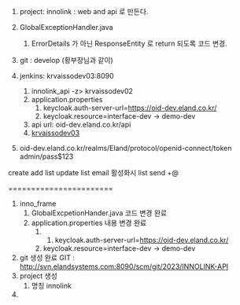 1. project: innolink : web and api 로 만든다. 
2. GlobalExceptionHandler.java
	1. ErrorDetails 가 아닌 ResponseEntity 로 return 되도록 코드 변경.
3. git : develop (황부장님과 같이)
4. jenkins: krvaissodev03:8090
	1. innolink_api -z> krvaissodev02
	2. application.properties
		1. keycloak.auth-server-url=https://oid-dev.eland.co.kr/
		2. keycloak.resource=interface-dev -> demo-dev
	4. api url: oid-dev.eland.co.kr/api
	5. [krvaissodev03](http://krvaissodev03:8090/)

5. oid-dev.eland.co.kr/realms/Eland/protocol/openid-connect/token
admin/pass$123

create add list
update list
email 활성화시 list send
+@

=======================
1. inno_frame
	1. GlobalExcpetionHander.java 코드 변경 완료
	2. application.properties 내용 변경 완료
		1. 1. keycloak.auth-server-url=https://oid-dev.eland.co.kr/
		2. keycloak.resource=interface-dev -> demo-dev
2. git 생성 완료 GIT : http://svn.elandsystems.com:8090/scm/git/2023/INNOLINK-API
3. project 생성
	1. 명칭 innolink
5. 